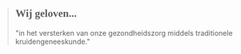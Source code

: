 ><h2 style="font-family:monad">Wij geloven... </h2 style="font-family:lato">
>
>"in het versterken van onze gezondheidszorg middels traditionele kruidengeneeskunde."
